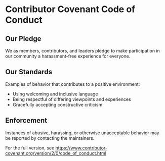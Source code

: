 # Contributor Covenant Code of Conduct

## Our Pledge
We as members, contributors, and leaders pledge to make participation in our community a harassment-free experience for everyone.

## Our Standards
Examples of behavior that contributes to a positive environment:
- Using welcoming and inclusive language
- Being respectful of differing viewpoints and experiences
- Gracefully accepting constructive criticism

## Enforcement
Instances of abusive, harassing, or otherwise unacceptable behavior may be reported by contacting the maintainers.

For the full version, see https://www.contributor-covenant.org/version/2/0/code_of_conduct.html
